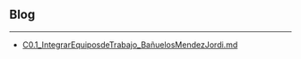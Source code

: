 ## Blog
___
* [C0.1_IntegrarEquiposdeTrabajo_BañuelosMendezJordi.md](https://github.com/BanuelosMendezJordi/Analisis_Avanzado_17212330/blob/main/blog/C0.1_IntegrarEquiposdeTrabajo_Ba%C3%B1uelosMendezJordi.md)